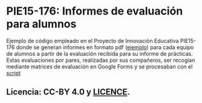 # PIE15-176: Informes de evaluación para alumnos

Ejemplo de código empleado en el Proyecto de Innovación Educativa PIE15-176 donde se generan informes en formato pdf ([ejemplo](FMP109.pdf)) para cada equipo de alumnos a partir de la evaluación recibida para su informe de prácticas. Estas evaluaciones por pares, realizadas por sus compañeros, ser recogían mediante matrices de evaluación en Google Forms y se procesaban con el [script](informe_evaluacion.Rmd)

## Licencia: CC-BY 4.0 y [LICENCE](LICENCE).
